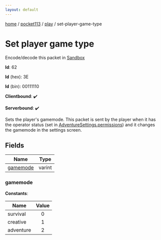 ```yaml
---
layout: default
---
```


[home](/)  /  [pocket113](/protocol/pocket113)  /  [play](/protocol/pocket113/play)  /  set-player-game-type

# Set player game type

Encode/decode this packet in [Sandbox](../../../sandbox/pocket113#Play.SetPlayerGameType)

**Id**: 62

**Id** (hex): 3E

**Id** (bin): 00111110

**Clientbound**: ✔️

**Serverbound**: ✔️

Sets the player's gamemode. This packet is sent by the player when it has the operator status (set in [AdventureSettings.permissions](#play_adventure-settings_permissions)) and it changes the gamemode in the settings screen.

## Fields

Name | Type
---|---
[gamemode](#gamemode) | varint

### gamemode

**Constants**:

Name | Value
---|:---:
survival | 0
creative | 1
adventure | 2

